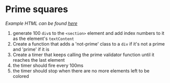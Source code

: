 # Prime squares

*Example HTML can be found [here](../assets/prime-squares.html)*

1. generate 100 `div`s to the `<section>` element and add index numbers to it as
   the element's `textContent`
1. Create a function that adds a 'not-prime' class to a `div` if it's not a
   prime and 'prime' if it is
1. Create a timer that keeps calling the prime validator function until it
   reaches the last element
1. the timer should fire every 100ms
1. the timer should stop when there are no more elements left to be colored
